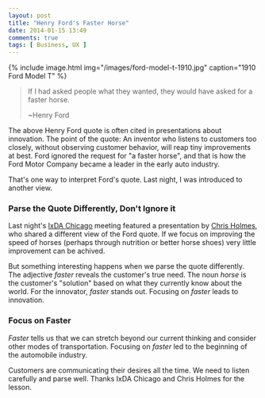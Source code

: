 ```yaml
---
layout: post
title: "Henry Ford's Faster Horse"
date: 2014-01-15 13:49
comments: true
tags: [ Business, UX ]
---
```


{% include image.html img="/images/ford-model-t-1910.jpg" caption="1910 Ford Model T" %}

>If I had asked people what they wanted, they would have asked for a faster horse. 
>
>~Henry Ford

The above Henry Ford quote is often cited in presentations about innovation. The point of the quote: An inventor who listens to customers too closely, without observing customer behavior, will reap tiny improvements at best. Ford ignored the request for "a faster horse", and that is how the Ford Motor Company became a leader in the early auto industry.

That's one way to interpret Ford's quote. Last night, I was introduced to another view.

<!--more-->

### Parse the Quote Differently, Don't Ignore it
Last night's [IxDA Chicago](http://www.ixdachicago.org) meeting featured a presentation by [Chris Holmes](http://chris-holmes.com), who shared a different view of the Ford quote. If we focus on improving the speed of horses (perhaps through nutrition or better horse shoes) very little improvement can be achived.

But something interesting happens when we parse the quote differently. The adjective _faster_ reveals the customer's true need. The noun _horse_ is the customer's "solution" based on what they currently know about the world. For the innovator, _faster_ stands out. Focusing on _faster_ leads to innovation.

### Focus on Faster 
_Faster_ tells us that we can stretch beyond our current thinking and consider other modes of transportation. Focusing on _faster_ led to the beginning of the automobile industry.

Customers are communicating their desires all the time. We need to listen carefully and parse well. Thanks IxDA Chicago and Chris Holmes for the lesson.
